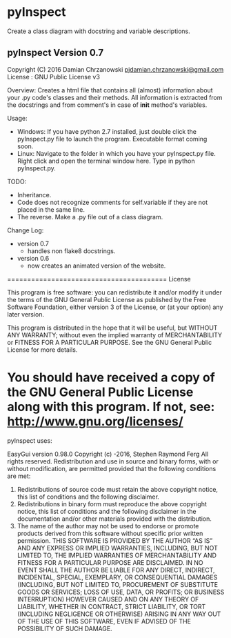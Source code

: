 # pyInspect
Create a class diagram with docstring and variable descriptions.

pyInspect Version 0.7
---------------------------
Copyright (C) 2016 Damian Chrzanowski
pjdamian.chrzanowski@gmail.com
License : GNU Public License v3

Overview:
Creates a html file that contains all (almost) information about your .py code's classes and their methods.
All information is extracted from the docstrings and from comment's in case of __init__ method's variables.

Usage:
 - Windows:
 If you have python 2.7 installed, just double click the pyInspect.py file to launch the program.
 Executable format coming soon.
 - Linux:
 Navigate to the folder in which you have your pyInspect.py file. Right click and open the terminal window here.
 Type in python pyInspect.py.

TODO:
- Inheritance.
- Code does not recognize comments for self.variable if they are not placed in the same line.
- The reverse. Make a .py file out of a class diagram.

Change Log:

- version 0.7
    - handles non flake8 docstrings.
- version 0.6
    - now creates an animated version of the website.

========================================
License

This program is free software: you can redistribute it and/or modify
it under the terms of the GNU General Public License as published by
the Free Software Foundation, either version 3 of the License, or
(at your option) any later version.

This program is distributed in the hope that it will be useful,
but WITHOUT ANY WARRANTY; without even the implied warranty of
MERCHANTABILITY or FITNESS FOR A PARTICULAR PURPOSE.  See the
GNU General Public License for more details.

You should have received a copy of the GNU General Public License
along with this program. If not, see:
http://www.gnu.org/licenses/
========================================
pyInspect uses:

EasyGui version 0.98.0
Copyright (c) -2016, Stephen Raymond Ferg
All rights reserved.
Redistribution and use in source and binary forms, with or without modification, are permitted provided that the
following conditions are met:
1. Redistributions of source code must retain the above copyright notice, this list of conditions and the following
disclaimer.
2. Redistributions in binary form must reproduce the above copyright notice, this list of conditions and the following
disclaimer in the documentation and/or other materials provided with the distribution.
3. The name of the author may not be used to endorse or promote products derived from this software without
specific prior written permission.
THIS SOFTWARE IS PROVIDED BY THE AUTHOR “AS IS” AND ANY EXPRESS OR IMPLIED WARRANTIES,
INCLUDING, BUT NOT LIMITED TO, THE IMPLIED WARRANTIES OF MERCHANTABILITY
AND FITNESS FOR A PARTICULAR PURPOSE ARE DISCLAIMED. IN NO EVENT SHALL THE AUTHOR
BE LIABLE FOR ANY DIRECT, INDIRECT, INCIDENTAL, SPECIAL, EXEMPLARY, OR CONSEQUENTIAL
DAMAGES (INCLUDING, BUT NOT LIMITED TO, PROCUREMENT OF SUBSTITUTE GOODS OR SERVICES;
LOSS OF USE, DATA, OR PROFITS; OR BUSINESS INTERRUPTION) HOWEVER CAUSED AND
ON ANY THEORY OF LIABILITY, WHETHER IN CONTRACT, STRICT LIABILITY, OR TORT (INCLUDING
NEGLIGENCE OR OTHERWISE) ARISING IN ANY WAY OUT OF THE USE OF THIS SOFTWARE, EVEN IF
ADVISED OF THE POSSIBILITY OF SUCH DAMAGE.

